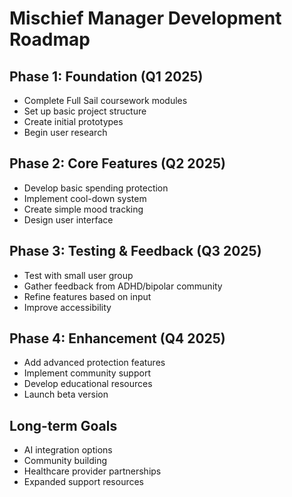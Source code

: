 # Mischief Manager Development Roadmap

## Phase 1: Foundation (Q1 2025)
- Complete Full Sail coursework modules
- Set up basic project structure
- Create initial prototypes
- Begin user research

## Phase 2: Core Features (Q2 2025)
- Develop basic spending protection
- Implement cool-down system
- Create simple mood tracking
- Design user interface

## Phase 3: Testing & Feedback (Q3 2025)
- Test with small user group
- Gather feedback from ADHD/bipolar community
- Refine features based on input
- Improve accessibility

## Phase 4: Enhancement (Q4 2025)
- Add advanced protection features
- Implement community support
- Develop educational resources
- Launch beta version

## Long-term Goals
- AI integration options
- Community building
- Healthcare provider partnerships
- Expanded support resources
